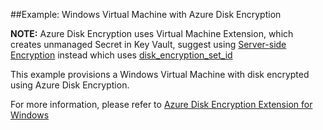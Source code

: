 ##Example: Windows Virtual Machine with Azure Disk Encryption

**NOTE:** Azure Disk Encryption uses Virtual Machine Extension, which creates unmanaged Secret in Key Vault, suggest using [Server-side Encryption](https://docs.microsoft.com/azure/virtual-machines/disk-encryption) instead which uses [disk_encryption_set_id](https://registry.terraform.io/providers/hashicorp/azurerm/latest/docs/resources/windows_virtual_machine#disk_encryption_set_id)

This example provisions a Windows Virtual Machine with disk encrypted using Azure Disk Encryption.

For more information, please refer to [Azure Disk Encryption Extension for Windows](https://docs.microsoft.com/azure/virtual-machines/extensions/azure-disk-enc-windows)
